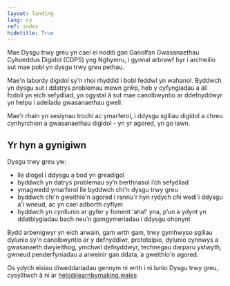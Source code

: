 ```yaml
---
layout: landing
lang: cy
ref: index
hidetitle: True
---
```


Mae Dysgu trwy greu yn cael ei noddi gan Ganolfan Gwasanaethau Cyhoeddus Digidol (CDPS) yng Nghymru, i gynnal arbrawf byr i archwilio sut mae pobl yn dysgu trwy greu pethau.

Mae'n labordy digidol sy'n rhoi rhyddid i bobl feddwl yn wahanol. Byddwch yn dysgu sut i ddatrys problemau mewn grŵp, heb y cyfyngiadau a all fodoli yn eich sefydliad, yn ogystal â sut mae canolbwyntio ar ddefnyddwyr yn helpu i adeiladu gwasanaethau gwell.

Mae'r rhain yn sesiynau trochi ac ymarferol, i ddysgu sgiliau digidol a chreu cynhyrchion a gwasanaethau digidol - yn yr agored, yn go iawn.

## Yr hyn a gynigiwn

Dysgu trwy greu yw:

* lle diogel i ddysgu a bod yn greadigol
* byddwch yn datrys problemau sy’n berthnasol i’ch sefydliad
* ymagwedd ymarferol lle byddwch chi'n dysgu trwy greu
* byddwch chi'n gweithio'n agored i rannu'r hyn rydych chi wedi'i ddysgu a'i wneud, ac yn cael adborth cyflym
* byddwch yn cynllunio ar gyfer y foment ‘aha!’ yna, p’un a ydynt yn ddatblygiadau bach neu’n gamgymeriadau i ddysgu ohonynt

Bydd arbenigwyr yn eich arwain, gam wrth gam, trwy gymhwyso sgiliau dylunio sy'n canolbwyntio ar y defnyddiwr, prototeipio, dylunio cynnwys a gwasanaeth dwyieithog, ymchwil defnyddwyr, technegau darparu ystwyth, gwneud penderfyniadau a arweinir gan ddata, a gweithio'n agored.

Os ydych eisiau diweddariadau gennym ni wrth i ni lunio Dysgu trwy greu, cysylltwch â ni ar [helo@learnbymaking.wales](mailto:helo@learnbymaking.wales)